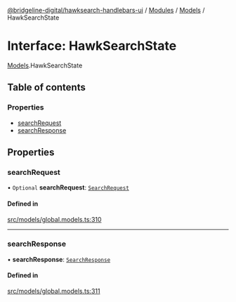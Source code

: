 [@bridgeline-digital/hawksearch-handlebars-ui](../README.md) / [Modules](../modules.md) / [Models](../modules/Models.md) / HawkSearchState

# Interface: HawkSearchState

[Models](../modules/Models.md).HawkSearchState

## Table of contents

### Properties

- [searchRequest](Models.HawkSearchState.md#searchrequest)
- [searchResponse](Models.HawkSearchState.md#searchresponse)

## Properties

### searchRequest

• `Optional` **searchRequest**: [`SearchRequest`](Models.SearchRequest.md)

#### Defined in

[src/models/global.models.ts:310](https://bitbucket.org/bridgelinedigital/frontend-handlebars-ui/src/db3ebfe/src/models/global.models.ts#lines-310)

___

### searchResponse

• **searchResponse**: [`SearchResponse`](Models.SearchResponse.md)

#### Defined in

[src/models/global.models.ts:311](https://bitbucket.org/bridgelinedigital/frontend-handlebars-ui/src/db3ebfe/src/models/global.models.ts#lines-311)
